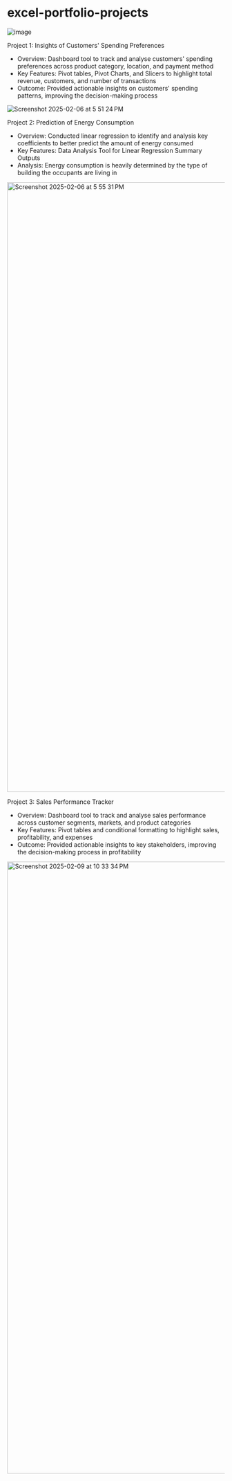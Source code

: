 # excel-portfolio-projects

![image](https://github.com/user-attachments/assets/9dc67d87-5a40-47cf-a702-69295df92c24)

Project 1: Insights of Customers' Spending Preferences 
- Overview: Dashboard tool to track and analyse customers' spending preferences across product category, location, and payment method
- Key Features: Pivot tables, Pivot Charts, and Slicers to highlight total revenue, customers, and number of transactions
- Outcome: Provided actionable insights on customers' spending patterns, improving the decision-making process

![Screenshot 2025-02-06 at 5 51 24 PM](https://github.com/user-attachments/assets/a437e6c6-0f82-4a9d-a103-f280c0ca4094)

Project 2: Prediction of Energy Consumption 
- Overview: Conducted linear regression to identify and analysis key coefficients to better predict the amount of energy consumed 
- Key Features: Data Analysis Tool for Linear Regression Summary Outputs
- Analysis: Energy consumption is heavily determined by the type of building the occupants are living in

<img width="1409" alt="Screenshot 2025-02-06 at 5 55 31 PM" src="https://github.com/user-attachments/assets/ef735db7-619c-4d4c-b4c3-94a998dbfc1e" />

Project 3: Sales Performance Tracker 
- Overview: Dashboard tool to track and analyse sales performance across customer segments, markets, and product categories
- Key Features: Pivot tables and conditional formatting to highlight sales, profitability, and expenses 
- Outcome: Provided actionable insights to key stakeholders, improving the decision-making process in profitability

<img width="1414" alt="Screenshot 2025-02-09 at 10 33 34 PM" src="https://github.com/user-attachments/assets/7934f236-cd60-49e2-939d-8065c2519b21" />


